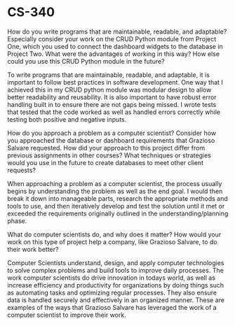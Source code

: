 # CS-340
How do you write programs that are maintainable, readable, and adaptable? Especially consider your work on the CRUD Python module from Project One, which you used to connect the dashboard widgets to the database in Project Two. What were the advantages of working in this way? How else could you use this CRUD Python module in the future?

To write programs that are maintainable, readable, and adaptable, it is important to follow best practices in software development. One way that I achieved this in my CRUD python module was modular design to allow better readability and reusability. It is also important to have robust error handling built in to ensure there are not gaps being missed. I wrote tests that tested that the code worked as well as handled errors correctly while testing both positive and negative inputs.


How do you approach a problem as a computer scientist? Consider how you approached the database or dashboard requirements that Grazioso Salvare requested. How did your approach to this project differ from previous assignments in other courses? What techniques or strategies would you use in the future to create databases to meet other client requests?

When approaching a problem as a computer scientist, the process usually begins by understanding the problem as well as the end goal. I would then break it down into manageable parts, research the appropriate methods and tools to use, and then iteratively develop and test the solution until it met or exceeded the requirements originally outlined in the understanding/planning phase.


What do computer scientists do, and why does it matter? How would your work on this type of project help a company, like Grazioso Salvare, to do their work better?

Computer Scientists understand, design, and apply computer technologies to solve complex problems and build tools to improve daily processes. The work computer scientists do drive innovation in todays world, as well as increase efficiency and productivity for organizations by doing things such as automating tasks and optimizing regular processes. They also ensure data is handled securely and effectively in an organized manner. These are examples of the ways that Grazioso Salvare has leveraged the work of a computer scientist to improve their work.
